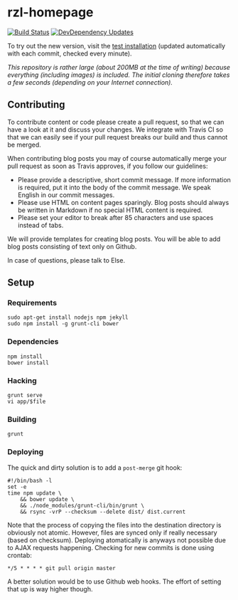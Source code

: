 # rzl-homepage
[![Build Status](https://travis-ci.org/raumzeitlabor/rzl-homepage.svg?branch=master)](https://travis-ci.org/raumzeitlabor/rzl-homepage)
[![DevDependency Updates](https://david-dm.org/raumzeitlabor/rzl-homepage/dev-status.svg)](https://david-dm.org/raumzeitlabor/rzl-homepage#info=devDependencies&view=table)

To try out the new version, visit the [test installation](https://new.raumzeitlabor.de)
(updated automatically with each commit, checked every minute).

*This repository is rather large (about 200MB at the time of writing) because
everything (including images) is included. The initial cloning therefore takes
a few seconds (depending on your Internet connection).*

## Contributing

To contribute content or code please create a pull request, so that we can have a look
at it and discuss your changes. We integrate with Travis CI so that we can easily see
if your pull request breaks our build and thus cannot be merged.

When contributing blog posts you may of course automatically merge your pull request as
soon as Travis approves, if you follow our guidelines:

* Please provide a descriptive, short commit message. If more information is required,
put it into the body of the commit message. We speak English in our commit messages.
* Please use HTML on content pages sparingly. Blog posts should always be written in
Markdown if no special HTML content is required.
* Please set your editor to break after 85 characters and use spaces instead of tabs.

We will provide templates for creating blog posts. You will be able to add blog posts
consisting of text only on Github.

In case of questions, please talk to Else.

## Setup

### Requirements

    sudo apt-get install nodejs npm jekyll
    sudo npm install -g grunt-cli bower

### Dependencies

    npm install
    bower install

### Hacking

    grunt serve
    vi app/$file

### Building

    grunt

### Deploying

The quick and dirty solution is to add a `post-merge` git hook:

    #!/bin/bash -l
    set -e
    time npm update \
        && bower update \
        && ./node_modules/grunt-cli/bin/grunt \
        && rsync -vrP --checksum --delete dist/ dist.current

Note that the process of copying the files into the destination directory is
obviously not atomic. However, files are synced only if really necessary (based
on checksum). Deploying atomatically is anyways not possible due to AJAX
requests happening. Checking for new commits is done using crontab:

    */5 * * * * git pull origin master

A better solution would be to use Github web hooks. The effort of setting that
up is way higher though.
